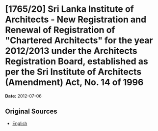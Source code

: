 # [1765/20] Sri Lanka Institute of Architects - New Registration and Renewal of Registration of "Chartered Architects" for the year 2012/2013 under the Architects Registration Board, established as per the Sri Institute of Architects (Amendment) Act, No. 14 of 1996

**Date:** 2012-07-06

## Original Sources

- [English](https://documents.gov.lk/view/extra-gazettes/2012/7/1765-20_E.pdf)
